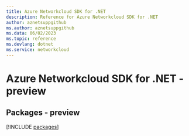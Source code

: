 ```yaml
---
title: Azure Networkcloud SDK for .NET
description: Reference for Azure Networkcloud SDK for .NET
author: aznetsuppgithub
ms.author: aznetsuppgithub
ms.data: 06/02/2023
ms.topic: reference
ms.devlang: dotnet
ms.service: networkcloud
---
```

# Azure Networkcloud SDK for .NET - preview
## Packages - preview
[!INCLUDE [packages](networkcloud-index.md)]